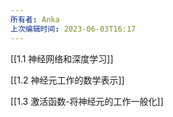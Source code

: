 ```yaml
---
所有者: Anka
上次编辑时间: 2023-06-03T16:17
---
```

  

[[1.1 神经网络和深度学习]]

[[1.2 神经元工作的数学表示]]

[[1.3 激活函数-将神经元的工作一般化]]